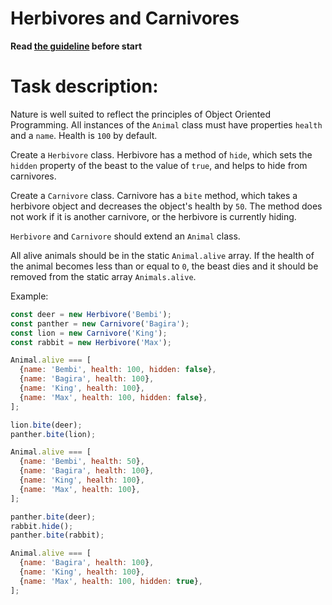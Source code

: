 # Herbivores and Сarnivores

**Read [the guideline](https://github.com/doctoscript/js_task-guideline/blob/master/README.md) before start**

# Task description:

Nature is well suited to reflect the principles of Object Oriented Programming.
All instances of the `Animal` class must have properties `health` and a `name`.
Health is `100` by default.

Create a `Herbivore` class.
Herbivore has a method of `hide`, which sets the `hidden` property of the beast to the value of `true`, and helps to hide from carnivores.

Create a `Сarnivore` class.
Carnivore has a `bite` method, which takes a herbivore object and decreases the object's health by `50`. The method does not work if it is another сarnivore, or the herbivore is currently hiding.

`Herbivore` and `Сarnivore` should extend an `Animal` class.

All alive animals should be in the static `Animal.alive` array.
If the health of the animal becomes less than or equal to `0`, the beast dies and it should be removed from the static array `Animals.alive`.

Example:
```js
const deer = new Herbivore('Bembi');
const panther = new Carnivore('Bagira');
const lion = new Carnivore('King');
const rabbit = new Herbivore('Max');

Animal.alive === [
  {name: 'Bembi', health: 100, hidden: false},
  {name: 'Bagira', health: 100},
  {name: 'King', health: 100},
  {name: 'Max', health: 100, hidden: false},
];

lion.bite(deer);
panther.bite(lion);

Animal.alive === [
  {name: 'Bembi', health: 50},
  {name: 'Bagira', health: 100},
  {name: 'King', health: 100},
  {name: 'Max', health: 100},
];

panther.bite(deer);
rabbit.hide();
panther.bite(rabbit);

Animal.alive === [
  {name: 'Bagira', health: 100},
  {name: 'King', health: 100},
  {name: 'Max', health: 100, hidden: true},
];
```
